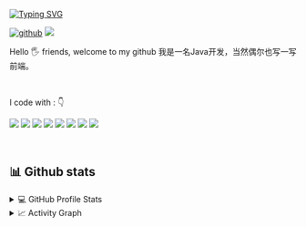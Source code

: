 [![Typing SVG](https://readme-typing-svg.herokuapp.com?lines=%F0%9F%91%8B+Hi+there!+I'm+miemieFeng)](https://git.io/typing-svg)
<div align="left">


[![github](https://img.shields.io/badge/miemieFeng-12100E.svg?style=for-the-badge&logo=github&logoColor=white)](https://github.com/miemieFeng/)
![](https://komarev.com/ghpvc/?username=miemieFenge&label=PROFILE+VIEWS&style=for-the-badge&color=brightgreen)

 
</div>  
<p align="justify"> 
Hello 🖐️ friends, welcome to my github
我是一名Java开发，当然偶尔也写一写前端。
 
&nbsp;

</p>


<p align="left">
I code with :  👇

<img src="https://img.shields.io/badge/Python-3776AB?style=for-the-badge&logo=java&logoColor=white"/> <img src="https://img.shields.io/badge/JavaScript-F7DF1E?style=for-the-badge&logo=javascript&logoColor=white"/> <img src="https://img.shields.io/badge/C%2B%2B-00599C?style=for-the-badge&logo=c%2B%2B&logoColor=white"/> <img src="https://img.shields.io/badge/C%23-239120?style=for-the-badge&logo=c-sharp&logoColor=white"/>   <img src="https://img.shields.io/badge/Django-092E20?style=for-the-badge&logo=django&logoColor=white"/> <img src="https://img.shields.io/badge/.NET-5C2D91?style=for-the-badge&logo=.net&logoColor=white"/> <img src="https://img.shields.io/badge/HTML-239120?style=for-the-badge&logo=html5&logoColor=white"/>  <img src="https://img.shields.io/badge/CSS-239120?&style=for-the-badge&logo=css3&logoColor=white"/>
</p>

&nbsp;
&nbsp;
## 📊 Github stats

<details> 
  <summary>💻 GitHub Profile Stats</summary>
  <br/>
    <a href="https://github.com/anuraghazra/github-readme-stats"><img alt="miemieFeng's Github Stats" src="https://github-readme-stats.vercel.app/api/?username=miemieFeng&show_icons=true&count_private=true&theme=default&hide_border=true&bg_color=fff&title_color=00E676&icon_color=00E676" height="192px"/></a>
  <a href="https://github.com/anuraghazra/github-readme-stats"><img alt="miemieFeng's Top Languages" src="https://github-readme-stats.vercel.app/api/top-langs/?username=miemieFeng&langs_count=8&layout=compact&theme=default&hide_border=true&bg_color=fff&title_color=000&icon_color=000&hide=Jupyter%20Notebook" height="192px"/></a>
  <br/>
</details>

<details>
  <summary>📈 Activity Graph</summary>
  <br/>
<a href="https://github.com/ashutosh00710/github-readme-activity-graph"><img alt="miemieFeng's Activity Graph" src="https://activity-graph.herokuapp.com/graph/?username=miemieFeng&bg_color=fff&color=000&line=00E676&point=000&hide_border=true" /></a>
</details>
